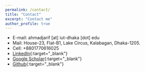 ```yaml
---
permalink: /contact/
title: "Contact"
excerpt: "Contact me"
author_profile: true
---
```


* E-mail: ahmadjarif [at] iut-dhaka [dot] edu
* Mail: House-23, Flat-B1, Lake Circus, Kalabagan, Dhaka-1205. 
* Cell: +8801770616025
* [LinkedIn](https://www.linkedin.com/in/ahmadjarif/){:target="_blank"}
* [Google Scholar](https://scholar.google.com/citations?user=JzyW7lQAAAAJ&hl=en){:target="_blank"}
* [Github](https://github.com/ahmad-jarif){:target="_blank"}
